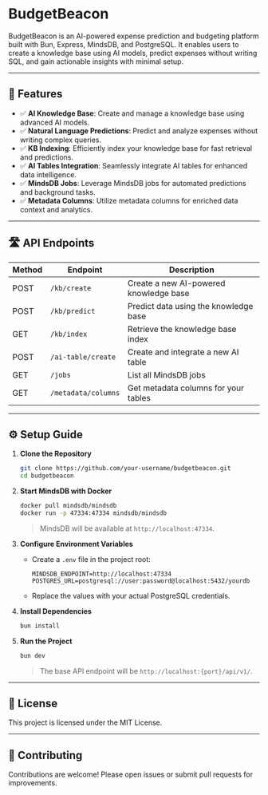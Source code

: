 # BudgetBeacon
BudgetBeacon is an AI-powered expense prediction and budgeting platform built with Bun, Express, MindsDB, and PostgreSQL. It enables users to create a knowledge base using AI models, predict expenses without writing SQL, and gain actionable insights with minimal setup.

---

## 🚀 Features

- ✅ **AI Knowledge Base**: Create and manage a knowledge base using advanced AI models.
- ✅ **Natural Language Predictions**: Predict and analyze expenses without writing complex queries.
- ✅ **KB Indexing**: Efficiently index your knowledge base for fast retrieval and predictions.
- ✅ **AI Tables Integration**: Seamlessly integrate AI tables for enhanced data intelligence.
- ✅ **MindsDB Jobs**: Leverage MindsDB jobs for automated predictions and background tasks.
- ✅ **Metadata Columns**: Utilize metadata columns for enriched data context and analytics.

---

## 🛣️ API Endpoints

| Method | Endpoint                | Description                                 |
|--------|------------------------|---------------------------------------------|
| POST   | `/kb/create`           | Create a new AI-powered knowledge base      |
| POST   | `/kb/predict`          | Predict data using the knowledge base       |
| GET    | `/kb/index`            | Retrieve the knowledge base index           |
| POST   | `/ai-table/create`     | Create and integrate a new AI table         |
| GET    | `/jobs`                | List all MindsDB jobs                       |
| GET    | `/metadata/columns`    | Get metadata columns for your tables        |

---

## ⚙️ Setup Guide

1. **Clone the Repository**
    ```bash
    git clone https://github.com/your-username/budgetbeacon.git
    cd budgetbeacon
    ```

2. **Start MindsDB with Docker**
    ```bash
    docker pull mindsdb/mindsdb
    docker run -p 47334:47334 mindsdb/mindsdb
    ```
    > MindsDB will be available at `http://localhost:47334`.

3. **Configure Environment Variables**
    - Create a `.env` file in the project root:
      ```
      MINDSDB_ENDPOINT=http://localhost:47334
      POSTGRES_URL=postgresql://user:password@localhost:5432/yourdb
      ```
    - Replace the values with your actual PostgreSQL credentials.

4. **Install Dependencies**
    ```bash
    bun install
    ```

5. **Run the Project**
    ```bash
    bun dev
    ```
    > The base API endpoint will be `http://localhost:{port}/api/v1/`.

---

## 📄 License

This project is licensed under the MIT License.

---

## 🤝 Contributing

Contributions are welcome! Please open issues or submit pull requests for improvements.

